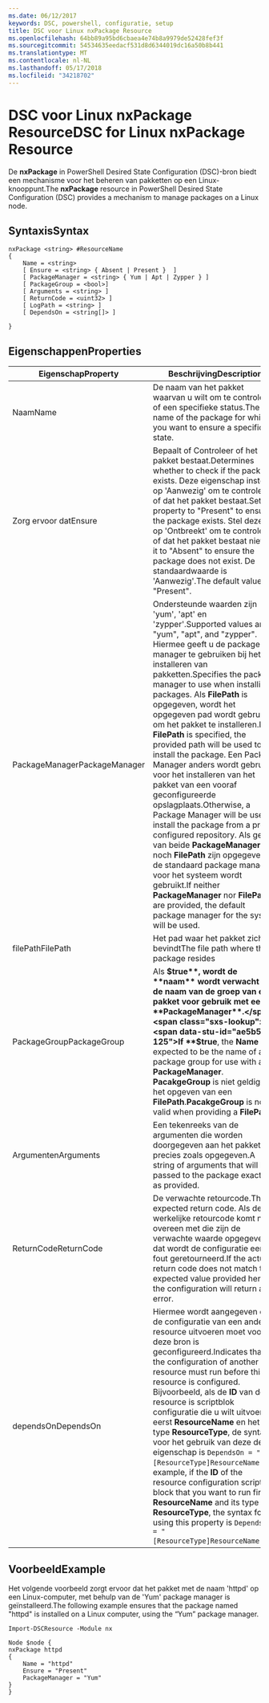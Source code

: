 ```yaml
---
ms.date: 06/12/2017
keywords: DSC, powershell, configuratie, setup
title: DSC voor Linux nxPackage Resource
ms.openlocfilehash: 64bb89a95bd6cbaea4e74b8a9979de52428fef3f
ms.sourcegitcommit: 54534635eedacf531d8d6344019dc16a50b8b441
ms.translationtype: MT
ms.contentlocale: nl-NL
ms.lasthandoff: 05/17/2018
ms.locfileid: "34218702"
---
```

# <a name="dsc-for-linux-nxpackage-resource"></a><span data-ttu-id="ae5b5-103">DSC voor Linux nxPackage Resource</span><span class="sxs-lookup"><span data-stu-id="ae5b5-103">DSC for Linux nxPackage Resource</span></span>

<span data-ttu-id="ae5b5-104">De **nxPackage** in PowerShell Desired State Configuration (DSC)-bron biedt een mechanisme voor het beheren van pakketten op een Linux-knooppunt.</span><span class="sxs-lookup"><span data-stu-id="ae5b5-104">The **nxPackage** resource in PowerShell Desired State Configuration (DSC) provides a mechanism to manage packages on a Linux node.</span></span>

## <a name="syntax"></a><span data-ttu-id="ae5b5-105">Syntaxis</span><span class="sxs-lookup"><span data-stu-id="ae5b5-105">Syntax</span></span>

```
nxPackage <string> #ResourceName
{
    Name = <string>
    [ Ensure = <string> { Absent | Present }  ]
    [ PackageManager = <string> { Yum | Apt | Zypper } ]
    [ PackageGroup = <bool>]
    [ Arguments = <string> ]
    [ ReturnCode = <uint32> ]
    [ LogPath = <string> ]
    [ DependsOn = <string[]> ]

}
```

## <a name="properties"></a><span data-ttu-id="ae5b5-106">Eigenschappen</span><span class="sxs-lookup"><span data-stu-id="ae5b5-106">Properties</span></span>

|  <span data-ttu-id="ae5b5-107">Eigenschap</span><span class="sxs-lookup"><span data-stu-id="ae5b5-107">Property</span></span> |  <span data-ttu-id="ae5b5-108">Beschrijving</span><span class="sxs-lookup"><span data-stu-id="ae5b5-108">Description</span></span> |
|---|---|
| <span data-ttu-id="ae5b5-109">Naam</span><span class="sxs-lookup"><span data-stu-id="ae5b5-109">Name</span></span>| <span data-ttu-id="ae5b5-110">De naam van het pakket waarvan u wilt om te controleren of een specifieke status.</span><span class="sxs-lookup"><span data-stu-id="ae5b5-110">The name of the package for which you want to ensure a specific state.</span></span>|
| <span data-ttu-id="ae5b5-111">Zorg ervoor dat</span><span class="sxs-lookup"><span data-stu-id="ae5b5-111">Ensure</span></span>| <span data-ttu-id="ae5b5-112">Bepaalt of Controleer of het pakket bestaat.</span><span class="sxs-lookup"><span data-stu-id="ae5b5-112">Determines whether to check if the package exists.</span></span> <span data-ttu-id="ae5b5-113">Deze eigenschap instellen op 'Aanwezig' om te controleren of dat het pakket bestaat.</span><span class="sxs-lookup"><span data-stu-id="ae5b5-113">Set this property to "Present" to ensure the package exists.</span></span> <span data-ttu-id="ae5b5-114">Stel deze in op 'Ontbreekt' om te controleren of dat het pakket bestaat niet.</span><span class="sxs-lookup"><span data-stu-id="ae5b5-114">Set it to "Absent" to ensure the package does not exist.</span></span> <span data-ttu-id="ae5b5-115">De standaardwaarde is 'Aanwezig'.</span><span class="sxs-lookup"><span data-stu-id="ae5b5-115">The default value is "Present".</span></span>|
| <span data-ttu-id="ae5b5-116">PackageManager</span><span class="sxs-lookup"><span data-stu-id="ae5b5-116">PackageManager</span></span>| <span data-ttu-id="ae5b5-117">Ondersteunde waarden zijn 'yum', 'apt' en 'zypper'.</span><span class="sxs-lookup"><span data-stu-id="ae5b5-117">Supported values are "yum", "apt", and "zypper".</span></span> <span data-ttu-id="ae5b5-118">Hiermee geeft u de package manager te gebruiken bij het installeren van pakketten.</span><span class="sxs-lookup"><span data-stu-id="ae5b5-118">Specifies the package manager to use when installing packages.</span></span> <span data-ttu-id="ae5b5-119">Als **FilePath** is opgegeven, wordt het opgegeven pad wordt gebruikt om het pakket te installeren.</span><span class="sxs-lookup"><span data-stu-id="ae5b5-119">If **FilePath** is specified, the provided path will be used to install the package.</span></span> <span data-ttu-id="ae5b5-120">Een Package Manager anders wordt gebruikt voor het installeren van het pakket van een vooraf geconfigureerde opslagplaats.</span><span class="sxs-lookup"><span data-stu-id="ae5b5-120">Otherwise, a Package Manager will be used to install the package from a pre-configured repository.</span></span> <span data-ttu-id="ae5b5-121">Als geen van beide **PackageManager** noch **FilePath** zijn opgegeven, de standaard package manager voor het systeem wordt gebruikt.</span><span class="sxs-lookup"><span data-stu-id="ae5b5-121">If neither **PackageManager** nor **FilePath** are provided, the default package manager for the system will be used.</span></span>|
| <span data-ttu-id="ae5b5-122">filePath</span><span class="sxs-lookup"><span data-stu-id="ae5b5-122">FilePath</span></span>| <span data-ttu-id="ae5b5-123">Het pad waar het pakket zich bevindt</span><span class="sxs-lookup"><span data-stu-id="ae5b5-123">The file path where the package resides</span></span>|
| <span data-ttu-id="ae5b5-124">PackageGroup</span><span class="sxs-lookup"><span data-stu-id="ae5b5-124">PackageGroup</span></span>| <span data-ttu-id="ae5b5-125">Als **$true**, wordt de **naam** wordt verwacht dat de naam van de groep van een pakket voor gebruik met een **PackageManager**.</span><span class="sxs-lookup"><span data-stu-id="ae5b5-125">If **$true**, the **Name** is expected to be the name of a package group for use with a **PackageManager**.</span></span> <span data-ttu-id="ae5b5-126">**PacakgeGroup** is niet geldig bij het opgeven van een **FilePath**.</span><span class="sxs-lookup"><span data-stu-id="ae5b5-126">**PacakgeGroup** is not valid when providing a **FilePath**.</span></span>|
| <span data-ttu-id="ae5b5-127">Argumenten</span><span class="sxs-lookup"><span data-stu-id="ae5b5-127">Arguments</span></span>| <span data-ttu-id="ae5b5-128">Een tekenreeks van de argumenten die worden doorgegeven aan het pakket precies zoals opgegeven.</span><span class="sxs-lookup"><span data-stu-id="ae5b5-128">A string of arguments that will be passed to the package exactly as provided.</span></span>|
| <span data-ttu-id="ae5b5-129">ReturnCode</span><span class="sxs-lookup"><span data-stu-id="ae5b5-129">ReturnCode</span></span>| <span data-ttu-id="ae5b5-130">De verwachte retourcode.</span><span class="sxs-lookup"><span data-stu-id="ae5b5-130">The expected return code.</span></span> <span data-ttu-id="ae5b5-131">Als de werkelijke retourcode komt niet overeen met die zijn de verwachte waarde opgegeven, dat wordt de configuratie een fout geretourneerd.</span><span class="sxs-lookup"><span data-stu-id="ae5b5-131">If the actual return code does not match the expected value provided here, the configuration will return an error.</span></span>|
| <span data-ttu-id="ae5b5-132">dependsOn</span><span class="sxs-lookup"><span data-stu-id="ae5b5-132">DependsOn</span></span> | <span data-ttu-id="ae5b5-133">Hiermee wordt aangegeven dat de configuratie van een andere resource uitvoeren moet voordat deze bron is geconfigureerd.</span><span class="sxs-lookup"><span data-stu-id="ae5b5-133">Indicates that the configuration of another resource must run before this resource is configured.</span></span> <span data-ttu-id="ae5b5-134">Bijvoorbeeld, als de **ID** van de resource is scriptblok configuratie die u wilt uitvoeren eerst **ResourceName** en het type **ResourceType**, de syntaxis voor het gebruik van deze de eigenschap is `DependsOn = "[ResourceType]ResourceName"`.</span><span class="sxs-lookup"><span data-stu-id="ae5b5-134">For example, if the **ID** of the resource configuration script block that you want to run first is **ResourceName** and its type is **ResourceType**, the syntax for using this property is `DependsOn = "[ResourceType]ResourceName"`.</span></span>|

## <a name="example"></a><span data-ttu-id="ae5b5-135">Voorbeeld</span><span class="sxs-lookup"><span data-stu-id="ae5b5-135">Example</span></span>

<span data-ttu-id="ae5b5-136">Het volgende voorbeeld zorgt ervoor dat het pakket met de naam 'httpd' op een Linux-computer, met behulp van de 'Yum' package manager is geïnstalleerd.</span><span class="sxs-lookup"><span data-stu-id="ae5b5-136">The following example ensures that the package named "httpd" is installed on a Linux computer, using the “Yum” package manager.</span></span>

```
Import-DSCResource -Module nx

Node $node {
nxPackage httpd
{
    Name = "httpd"
    Ensure = "Present"
    PackageManager = "Yum"
}
}
```